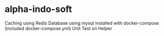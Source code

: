 # alpha-indo-soft
Caching using Redis
Database using mysql installed with docker-compose (included docker-compose.yml)
Unit Test on Helper

